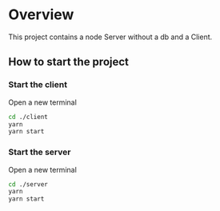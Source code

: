 # Overview

This project contains a node Server without a db and a Client.

## How to start the project

### Start the client

Open a new terminal

```bash
cd ./client
yarn
yarn start
```

### Start the server

Open a new terminal

```bash
cd ./server
yarn
yarn start
```

